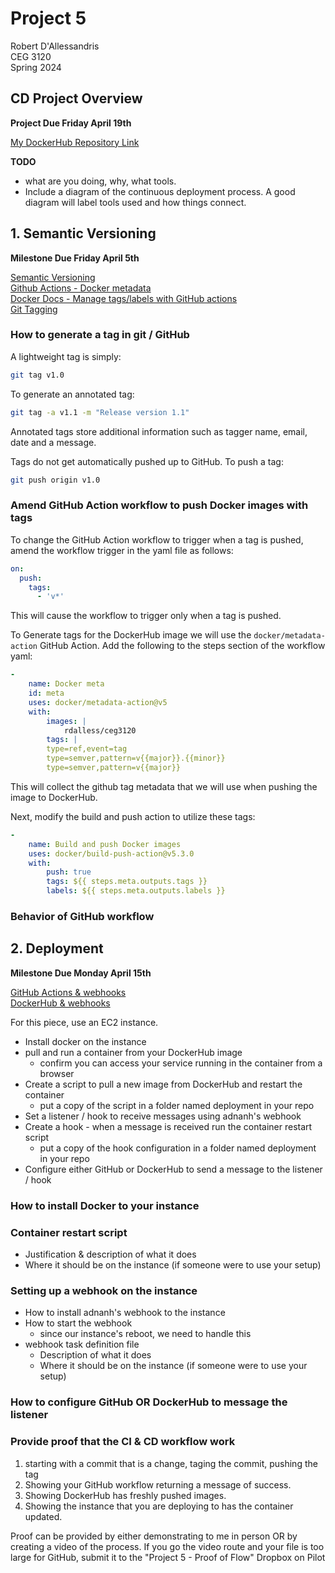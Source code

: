 # Project 5  
Robert D'Allessandris  
CEG 3120  
Spring 2024  

## CD Project Overview  
**Project Due Friday April 19th**  

[My DockerHub Repository Link](https://hub.docker.com/repository/docker/rdalless/ceg3120/general)  

**TODO** 
- what are you doing, why, what tools.
- Include a diagram of the continuous deployment process. A good diagram will label tools used and how things connect. 


## 1. Semantic Versioning  
**Milestone Due Friday April 5th**  

[Semantic Versioning](https://semver.org/)  
[Github Actions - Docker metadata](https://github.com/docker/metadata-action)  
[Docker Docs - Manage tags/labels with GitHub actions](https://docs.docker.com/build/ci/github-actions/manage-tags-labels/)  
[Git Tagging](https://git-scm.com/book/en/v2/Git-Basics-Tagging)  

### How to generate a tag in git / GitHub

A lightweight tag is simply:  
```bash
git tag v1.0
```  
  
To generate an annotated tag:  
```bash
git tag -a v1.1 -m "Release version 1.1"
```  
Annotated tags store additional information such as tagger name, email, date and a message.  

Tags do not get automatically pushed up to GitHub. To push a tag:  
```bash
git push origin v1.0
```  




### Amend GitHub Action workflow to push Docker images with tags

To change the GitHub Action workflow to trigger when a tag is pushed, amend the workflow trigger in the yaml file as follows:  

```yaml
on:
  push:
    tags:
      - 'v*'
```  
  
This will cause the workflow to trigger only when a tag is pushed.  
  
To Generate tags for the DockerHub image we will use the `docker/metadata-action` GitHub Action. Add the following to the steps section of the workflow yaml:  
  
```yaml
- 
    name: Docker meta
    id: meta
    uses: docker/metadata-action@v5
    with:
        images: |
            rdalless/ceg3120
        tags: |
        type=ref,event=tag
        type=semver,pattern=v{{major}}.{{minor}}
        type=semver,pattern=v{{major}}
```  
  
This will collect the github tag metadata that we will use when pushing the image to DockerHub.  
  
Next, modify the build and push action to utilize these tags:  
  
```yaml
-
    name: Build and push Docker images
    uses: docker/build-push-action@v5.3.0
    with:
        push: true
        tags: ${{ steps.meta.outputs.tags }}
        labels: ${{ steps.meta.outputs.labels }}
```  

### Behavior of GitHub workflow


## 2. Deployment  
**Milestone Due Monday April 15th**  

[GitHub Actions & webhooks](https://levelup.gitconnected.com/automated-deployment-using-docker-github-actions-and-webhooks-54018fc12e32)  
[DockerHub & webhooks](https://blog.devgenius.io/build-your-first-ci-cd-pipeline-using-docker-github-actions-and-webhooks-while-creating-your-own-da783110e151)  

For this piece, use an EC2 instance.

- Install docker on the instance
- pull and run a container from your DockerHub image
    - confirm you can access your service running in the container from a browser
- Create a script to pull a new image from DockerHub and restart the container
    - put a copy of the script in a folder named deployment in your repo
- Set a listener / hook to receive messages using adnanh's webhook
- Create a hook - when a message is received run the container restart script
    - put a copy of the hook configuration in a folder named deployment in your repo
- Configure either GitHub or DockerHub to send a message to the listener / hook  

### How to install Docker to your instance

### Container restart script
- Justification & description of what it does
- Where it should be on the instance (if someone were to use your setup)  

### Setting up a webhook on the instance
- How to install adnanh's webhook to the instance
- How to start the webhook
    - since our instance's reboot, we need to handle this
- webhook task definition file
    - Description of what it does
    - Where it should be on the instance (if someone were to use your setup)

### How to configure GitHub OR DockerHub to message the listener

### Provide proof that the CI & CD workflow work

1. starting with a commit that is a change, taging the commit, pushing the tag
2. Showing your GitHub workflow returning a message of success.
3. Showing DockerHub has freshly pushed images.
4. Showing the instance that you are deploying to has the container updated.

Proof can be provided by either demonstrating to me in person OR by creating a video of the process. If you go the video route and your file is too large for GitHub, submit it to the "Project 5 - Proof of Flow" Dropbox on Pilot



